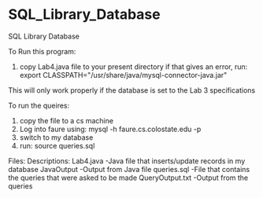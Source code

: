 # SQL_Library_Database
SQL Library Database


To Run this program:

1) copy Lab4.java file to your present directory
	if that gives an error, run:
	   export CLASSPATH="/usr/share/java/mysql-connector-java.jar"

This will only work properly if the database is set to the Lab 3 specifications

To run the queires:
1) copy the file to a cs machine
2) Log into faure using: mysql -h faure.cs.colostate.edu -p
3) switch to my database
4) run: source queries.sql



Files:  			Descriptions:
	Lab4.java		-Java file that inserts/update records in my database
	JavaOutput	    	-Output from Java file
	queries.sql		-File that contains the queries that were asked to be made
	QueryOutput.txt		-Output from the queries
	
